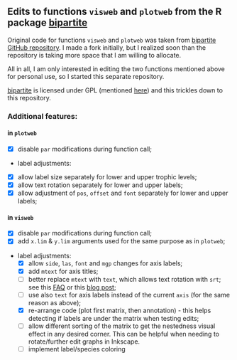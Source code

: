 ## Edits to functions `visweb` and `plotweb` from the R package [bipartite](https://github.com/biometry/bipartite)

Original code for functions `visweb` and `plotweb` was taken from [bipartite GitHub repository](https://github.com/biometry/bipartite). I made a fork initially, but I realized soon than the repository is taking more space that I am willing to allocate. 

All in all, I am only interested in editing the two functions mentioned above for personal use, so I started this separate repository.

[bipartite](https://github.com/biometry/bipartite) is licensed under GPL (mentioned [here]( https://github.com/biometry/bipartite/blob/c22e6f60d467b57e0bf5f4646f264f2867571543/bipartite/DESCRIPTION)) and this trickles down to this repository.

### Additional features:

#### in `plotweb`

- [x] disable `par` modifications during function call;
- label adjustments:
- [x] allow label size separately for lower and upper trophic levels;
- [x] allow text rotation separately for lower and upper labels;
- [x] allow adjustment of `pos`, `offset` and `font` separately for lower and upper labels;

#### in `visweb`

- [x] disable `par` modifications during function call;
- [x] add `x.lim` & `y.lim` arguments used for the same purpose as in `plotweb`;
- label adjustments:
  - [x] allow `side`, `las`, `font` and `mgp` changes for axis labels;
  - [x] add `mtext` for axis titles;
  - [ ] better replace `mtext` with `text`, which allows text rotation with `srt`; see this [FAQ](https://cran.r-project.org/doc/FAQ/R-FAQ.html#How-can-I-create-rotated-axis-labels_003f) or this [blog post](https://menugget.blogspot.de/2014/08/rotated-axis-labels-in-r-plots.html);
  - [ ] use also `text` for axis labels instead of the current `axis` (for the same reason as above);
  - [x] re-arrange code (plot first matrix, then annotation) - this helps detecting if labels are under the matrix when testing edits;
  - [ ] allow different sorting of the matrix to get the nestedness visual effect in any desired corner. This can be helpful when needing to rotate/further edit graphs in Inkscape.
  - [ ] implement label/species coloring
